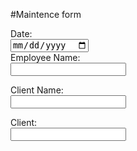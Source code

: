 #Maintence form


<form>
  <label for="date">Date:</label><br>
  <input type="date" id="date" name="date"><br>
  <div>
  <label for="employeeName">Employee Name:</label><br>
  <input type="text" id="employeeName" name="employeeName"><br>

  <label for="clientName">Client Name:</label><br>
  <input type="text" id="clientName" name="clientName"><br>

  <label for="clientName">Client:</label><br>
  <input list="clients" name="clients">
  <datalist id="clients">
    <option value="Jenny">
    <option value="Amy">
    <option value="Suzie">
    <option value="Dry Creek">
    <option value="Patty">
  </datalist>


</form>
